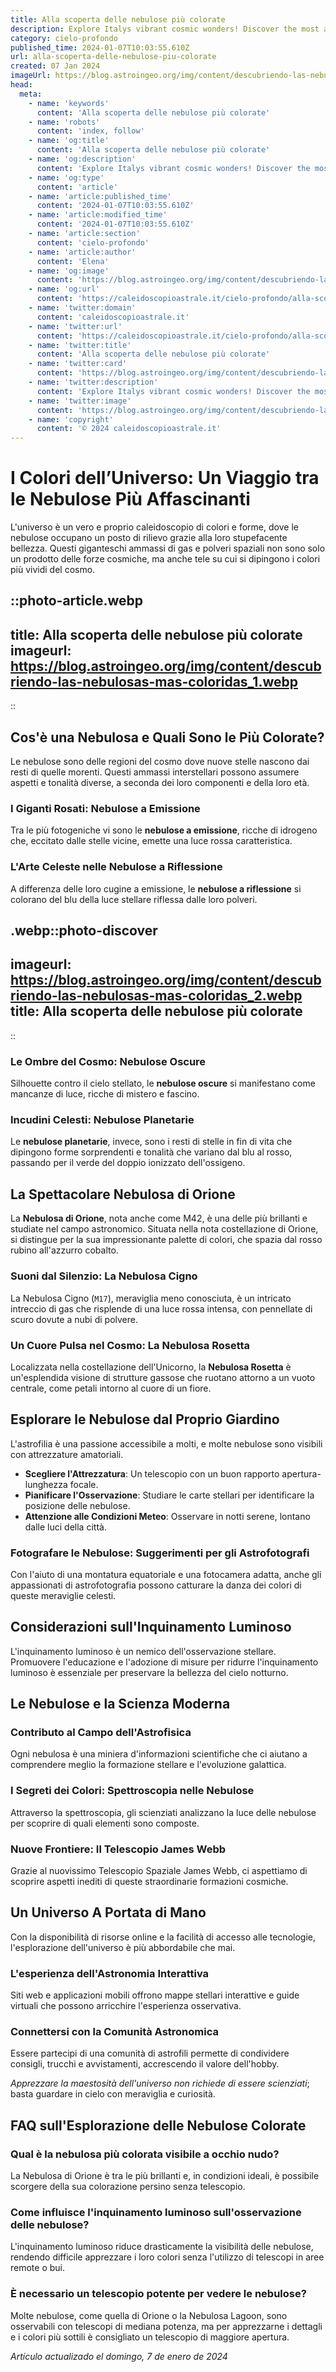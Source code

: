 ```yaml
---
title: Alla scoperta delle nebulose più colorate
description: Explore Italys vibrant cosmic wonders! Discover the most awe-inspiring, colorful nebulae through our expert guide. Stun your senses!
category: cielo-profondo
published_time: 2024-01-07T10:03:55.610Z
url: alla-scoperta-delle-nebulose-piu-colorate
created: 07 Jan 2024
imageUrl: https://blog.astroingeo.org/img/content/descubriendo-las-nebulosas-mas-coloridas_1.webp
head:
  meta:
    - name: 'keywords'
      content: 'Alla scoperta delle nebulose più colorate'
    - name: 'robots'
      content: 'index, follow'
    - name: 'og:title'
      content: 'Alla scoperta delle nebulose più colorate'
    - name: 'og:description'
      content: 'Explore Italys vibrant cosmic wonders! Discover the most awe-inspiring, colorful nebulae through our expert guide. Stun your senses!'
    - name: 'og:type'
      content: 'article'
    - name: 'article:published_time'
      content: '2024-01-07T10:03:55.610Z'
    - name: 'article:modified_time'
      content: '2024-01-07T10:03:55.610Z'
    - name: 'article:section'
      content: 'cielo-profondo'
    - name: 'article:author'
      content: 'Elena'
    - name: 'og:image'
      content: 'https://blog.astroingeo.org/img/content/descubriendo-las-nebulosas-mas-coloridas_1.webp'
    - name: 'og:url'
      content: 'https://caleidoscopioastrale.it/cielo-profondo/alla-scoperta-delle-nebulose-piu-colorate'
    - name: 'twitter:domain'
      content: 'caleidoscopioastrale.it'
    - name: 'twitter:url'
      content: 'https://caleidoscopioastrale.it/cielo-profondo/alla-scoperta-delle-nebulose-piu-colorate'
    - name: 'twitter:title'
      content: 'Alla scoperta delle nebulose più colorate'
    - name: 'twitter:card'
      content: 'https://blog.astroingeo.org/img/content/descubriendo-las-nebulosas-mas-coloridas_1.webp'
    - name: 'twitter:description'
      content: 'Explore Italys vibrant cosmic wonders! Discover the most awe-inspiring, colorful nebulae through our expert guide. Stun your senses!'
    - name: 'twitter:image'
      content: 'https://blog.astroingeo.org/img/content/descubriendo-las-nebulosas-mas-coloridas_1.webp'
    - name: 'copyright'
      content: '© 2024 caleidoscopioastrale.it'
---
```

# I Colori dell’Universo: Un Viaggio tra le Nebulose Più Affascinanti

L'universo è un vero e proprio caleidoscopio di colori e forme, dove le nebulose occupano un posto di rilievo grazie alla loro stupefacente bellezza. Questi giganteschi ammassi di gas e polveri spaziali non sono solo un prodotto delle forze cosmiche, ma anche tele su cui si dipingono i colori più vividi del cosmo.

::photo-article.webp
---
title: Alla scoperta delle nebulose più colorate
imageurl: https://blog.astroingeo.org/img/content/descubriendo-las-nebulosas-mas-coloridas_1.webp
---
::

## Cos'è una Nebulosa e Quali Sono le Più Colorate?

Le nebulose sono delle regioni del cosmo dove nuove stelle nascono dai resti di quelle morenti. Questi ammassi interstellari possono assumere aspetti e tonalità diverse, a seconda dei loro componenti e della loro età.

### **I Giganti Rosati: Nebulose a Emissione**
Tra le più fotogeniche vi sono le **nebulose a emissione**, ricche di idrogeno che, eccitato dalle stelle vicine, emette una luce rossa caratteristica.

### L'Arte Celeste nelle Nebulose a Riflessione
A differenza delle loro cugine a emissione, le **nebulose a riflessione** si colorano del blu della luce stellare riflessa dalle loro polveri.

.webp::photo-discover
---
imageurl: https://blog.astroingeo.org/img/content/descubriendo-las-nebulosas-mas-coloridas_2.webp
title: Alla scoperta delle nebulose più colorate
---
::

### Le Ombre del Cosmo: Nebulose Oscure
Silhouette contro il cielo stellato, le **nebulose oscure** si manifestano come mancanze di luce, ricche di mistero e fascino.

### **Incudini Celesti: Nebulose Planetarie**
Le **nebulose planetarie**, invece, sono i resti di stelle in fin di vita che dipingono forme sorprendenti e tonalità che variano dal blu al rosso, passando per il verde del doppio ionizzato dell'ossigeno.

## La Spettacolare Nebulosa di Orione

La **Nebulosa di Orione**, nota anche come M42, è una delle più brillanti e studiate nel campo astronomico. Situata nella nota costellazione di Orione, si distingue per la sua impressionante palette di colori, che spazia dal rosso rubino all'azzurro cobalto.

### Suoni dal Silenzio: La Nebulosa Cigno
La Nebulosa Cigno (`M17`), meraviglia meno conosciuta, è un intricato intreccio di gas che risplende di una luce rossa intensa, con pennellate di scuro dovute a nubi di polvere.

### **Un Cuore Pulsa nel Cosmo: La Nebulosa Rosetta**
Localizzata nella costellazione dell'Unicorno, la **Nebulosa Rosetta** è un'esplendida visione di strutture gassose che ruotano attorno a un vuoto centrale, come petali intorno al cuore di un fiore.

## Esplorare le Nebulose dal Proprio Giardino

L'astrofilia è una passione accessibile a molti, e molte nebulose sono visibili con attrezzature amatoriali.

- **Scegliere l'Attrezzatura**: Un telescopio con un buon rapporto apertura-lunghezza focale.
- **Pianificare l'Osservazione**: Studiare le carte stellari per identificare la posizione delle nebulose.
- **Attenzione alle Condizioni Meteo**: Osservare in notti serene, lontano dalle luci della città.

### Fotografare le Nebulose: Suggerimenti per gli Astrofotografi
Con l'aiuto di una montatura equatoriale e una fotocamera adatta, anche gli appassionati di astrofotografia possono catturare la danza dei colori di queste meraviglie celesti.

## Considerazioni sull'Inquinamento Luminoso

L'inquinamento luminoso è un nemico dell'osservazione stellare. Promuovere l'educazione e l'adozione di misure per ridurre l'inquinamento luminoso è essenziale per preservare la bellezza del cielo notturno.

## Le Nebulose e la Scienza Moderna

### Contributo al Campo dell'Astrofisica
Ogni nebulosa è una miniera d'informazioni scientifiche che ci aiutano a comprendere meglio la formazione stellare e l'evoluzione galattica.

### **I Segreti dei Colori**: Spettroscopia nelle Nebulose
Attraverso la spettroscopia, gli scienziati analizzano la luce delle nebulose per scoprire di quali elementi sono composte.

### Nuove Frontiere: Il Telescopio James Webb
Grazie al nuovissimo Telescopio Spaziale James Webb, ci aspettiamo di scoprire aspetti inediti di queste straordinarie formazioni cosmiche.

## Un Universo A Portata di Mano

Con la disponibilità di risorse online e la facilità di accesso alle tecnologie, l'esplorazione dell'universo è più abbordabile che mai.

### L'esperienza dell'Astronomia Interattiva
Siti web e applicazioni mobili offrono mappe stellari interattive e guide virtuali che possono arricchire l'esperienza osservativa.

### Connettersi con la Comunità Astronomica
Essere partecipi di una comunità di astrofili permette di condividere consigli, trucchi e avvistamenti, accrescendo il valore dell'hobby.

*Apprezzare la maestosità dell'universo non richiede di essere scienziati*; basta guardare in cielo con meraviglia e curiosità.

## FAQ sull'Esplorazione delle Nebulose Colorate

### Qual è la nebulosa più colorata visibile a occhio nudo?
La Nebulosa di Orione è tra le più brillanti e, in condizioni ideali, è possibile scorgere della sua colorazione persino senza telescopio.

### Come influisce l'inquinamento luminoso sull'osservazione delle nebulose?
L'inquinamento luminoso riduce drasticamente la visibilità delle nebulose, rendendo difficile apprezzare i loro colori senza l'utilizzo di telescopi in aree remote o bui.

### È necessario un telescopio potente per vedere le nebulose?
Molte nebulose, come quella di Orione o la Nebulosa Lagoon, sono osservabili con telescopi di mediana potenza, ma per apprezzarne i dettagli e i colori più sottili è consigliato un telescopio di maggiore apertura.

_Artículo actualizado el domingo, 7 de enero de 2024_
